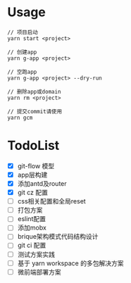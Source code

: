# Usage
```
// 项目启动
yarn start <project>

// 创建app
yarn g-app <project>

// 空跑app
yarn g-app <project> --dry-run

// 删除app或domain
yarn rm <project>

// 提交commit请使用
yarn gcm
```

# TodoList
- [x] git-flow 模型
- [x] app层构建
- [x] 添加antd及router
- [x] git cz 配置
- [ ] css相关配置和全局reset
- [ ] 打包方案
- [ ] eslint配置
- [ ] 添加mobx
- [ ] brique架构模式代码结构设计
- [ ] git ci 配置
- [ ] 测试方案实践
- [ ] 基于 yarn workspace 的多包解决方案
- [ ] 微前端部署方案